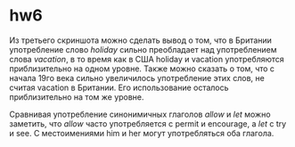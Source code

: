 # hw6
Из третьего скриншота можно сделать вывод о том, что в Британии употребление слово *holiday* сильно преобладает над употреблением слова *vacation*, в то время как в США holiday и vacation употребляются приблизительно на одном уровне. Также можно сказать о том, что с начала 19го века сильно увеличилось употребление этих слов, не считая vacation в Британии. Его использование осталось приблизительно на том же уровне.

Сравнивая употребление синонимичных глаголов *allow* и *let* можно заметить, что *allow* часто употребляется с permit и encourage, а *let* с try и see. С местоимениями him и her могут употребляться оба глагола.
